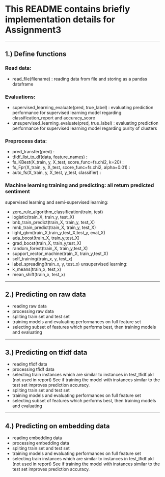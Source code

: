 # This README contains briefly implementation details for Assignment3


************************************************************************************
## 1.) Define functions

### Read data:
- read_file(filename) : reading data from file and storing as a pandas dataframe

### Evaluations: 
- supervised_learning_evaluate(pred, true_label) : evaluating prediction performance for supervised learning model regarding classification_report and accuracy_score
- unsupervised_learning_evaluate(pred, true_label) : evaluating prediction performance for supervised learning model regarding purity of clusters

### Preprocess data:
- pred_transfer(pred) : 
- tfidf_list_to_df(data, feature_names) :
- fs_KBest(X_train, y, X_test, score_func=fs.chi2, k=20) :
- fs_Fpr(X_train, y, X_test, score_func=fs.chi2, alpha=0.01) :
- auto_fs(X_train, y, X_test, y_test, classifier) :

### Machine learning training and predicting: all return predicted sentiment
supervised learning and semi-supervised learning:
- zero_rule_algorithm_classification(train, test)
- logistic(train_X, train_y, test_X)
- bnb_train_predict(train_X, train_y, test_X)
- mnb_train_predict(train_X, train_y, test_X)
- light_gbm(train_X,train_y,test_X,test_y, eval_X)
- ada_boost(train_X, train_y,test_X)
- grad_boost(train_X, train_y,test_X)
- random_forest(train_X, train_y,test_X)
- support_vector_machine(train_X, train_y,test_X)
- self_training(train_x, y, test_x)
- label_spreading(train_x, y, test_x)
unsupervised learning:
- k_means(train_x, test_x)
- mean_shift(train_x, test_x)

************************************************************************************
## 2.) Predicting on raw data

- reading raw data
- processing raw data
- spliting train set and test set
- training models and evaluating performances on full feature set
- selecting subset of features which performs best, then training models and evaluating


************************************************************************************
## 3.) Predicting on tfidf data

- reading tfidf data
- processing tfidf data
- selecting train instances which are similar to instances in test_tfidf.pkl (not used in report)
    See if training the model with instances similar to the test set improves prediction accuracy.
- spliting train set and test set
- training models and evaluating performances on full feature set
- selecting subset of features which performs best, then training models and evaluating


************************************************************************************
## 4.) Predicting on embedding data

- reading embedding data
- processing embedding data
- spliting train set and test set
- training models and evaluating performances on full feature set
- selecting train instances which are similar to instances in test_tfidf.pkl (not used in report)
    See if training the model with instances similar to the test set improves prediction accuracy.
